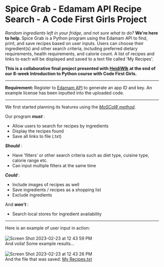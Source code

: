 # Spice Grab - Edamam API Recipe Search - A Code First Girls Project

<i> Random ingredients left in your fridge, and not sure what to do? </i> <b> We're here to help. </b> Spice Grab is a Python program using the Edamam API to find, print, and save recipes based on user inputs. Users can choose their ingredient(s) and other search criteria, including preferred dietary requirements, health requirements, and calorie count. A list of recipes and links to each will be displayed and saved to a text file called 'My Recipes'.

<b> This is a collaborative final project presented with [HeidiWlk](https://github.com/HeidiWlk) at the end of our 8-week Introduction to Python course with Code First Girls. </b>

------

<b> Requirement: </b> Register to [Edamam API](https://developer.edamam.com/) to generate an app ID and key. An example license has been inputted into the uploaded code.

------

We first started planning its features using the <i>[MoSCoW method](https://www.productplan.com/glossary/moscow-prioritization/)</i>.


Our program  <i><b> must </b></i>:
* Allow users to search for recipes by ingredients
* Display the recipes found
* Save all links to file (.txt)

<i><b> Should </b></i>:
* Have 'filters' or other search criteria such as diet type, cuisine type, calorie range etc.
* Can input multiple filters at the same time

<i><b> Could </b></i>:
* Include images of recipes as well
* Save ingredients / recipes as a shopping list
* Exclude ingredients

And <i><b> won't </b></i>:
* Search local stores for ingredient availability

------

Here is an example of user input in action: <br /> <br />
![Screen Shot 2023-02-23 at 12 43 59 PM](https://user-images.githubusercontent.com/120015880/220909380-7ed6534a-19f8-49e9-90a5-86906622e47b.png)
<br /> 
And voila! Some example results...<br /><br />
![Screen Shot 2023-02-23 at 12 43 26 PM](https://user-images.githubusercontent.com/120015880/220909461-88f2ce27-3f65-48d2-aee8-c1abbbc2544e.png)
<br />
And the file that was saved: [My Recipes.txt](https://github.com/emililili/spice-grab-recipe-search/files/10813577/My.Recipes.txt)
